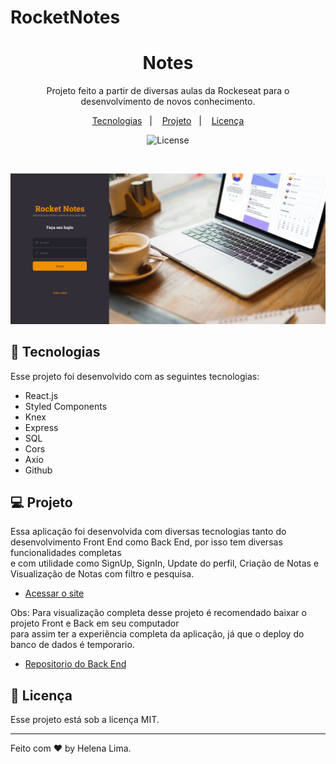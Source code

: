 # RocketNotes
 <h1 align="center"> Notes </h1>

<p align="center">
 Projeto feito a partir de diversas aulas da Rockeseat para o desenvolvimento de novos conhecimento. 
</p>

<p align="center">
  <a href="#-tecnologias">Tecnologias</a>&nbsp;&nbsp;&nbsp;|&nbsp;&nbsp;&nbsp;
  <a href="#-projeto">Projeto</a>&nbsp;&nbsp;&nbsp;|&nbsp;&nbsp;&nbsp;
  <a href="#memo-licença">Licença</a>
</p>

<p align="center">
  <img alt="License" src="https://img.shields.io/static/v1?label=license&message=MIT&color=49AA26&labelColor=000000" >
</p>

<br>

<p align="center">
  <img alt="projeto notes" src="./src/assets/preview.png">
</p>

## 🚀 Tecnologias

Esse projeto foi desenvolvido com as seguintes tecnologias:
- React.js
- Styled Components
- Knex
- Express
- SQL
- Cors
- Axio
- Github

## 💻 Projeto

Essa aplicação foi desenvolvida com diversas tecnologias tanto do desenvolvimento Front End como Back End, por isso tem diversas funcionalidades completas <br/>
e com utilidade como SignUp, SignIn, Update do perfil, Criação de Notas e Visualização de Notas com filtro e pesquisa.


- [Acessar o site](https://rockeat-notes.vercel.app/)

Obs: Para visualização completa desse projeto é recomendado baixar o projeto Front e Back em seu computador <br/>
para assim ter a experiência completa da aplicação, já que o deploy do banco de dados é temporario. 
- [Repositorio do Back End](https://github.com/Helenapl145/api-notes)

## :memo: Licença

Esse projeto está sob a licença MIT.

---

Feito com ♥ by Helena Lima. 



